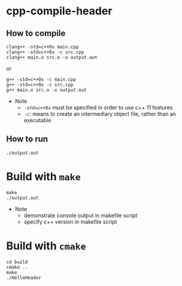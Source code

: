 # cpp-compile-header

## How to compile
```
clang++ -std=c++0x main.cpp
clang++ -std=c++0x -c src.cpp
clang++ main.o src.o -o output.out
```

or 

```
g++ -std=c++0x -c main.cpp
g++ -std=c++0x -c src.cpp
g++ main.o src.o -o output.out
```

* Note
  * `-std=c++0x` must be specified in order to use c++ 11 features
  * `-c`: means to create an intermediary object file, rather than an executable

## How to run
```
./output.out
```

# Build with `make`
```
make
./output.out
```

* Note
  * demonstrate console output in makefile script
  * specify c++ version in makefile script

# Build with `cmake`
```
cd build
cmake ..
make
./HelloHeader
```

